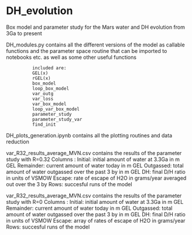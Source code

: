 # DH_evolution
Box model and parameter study for the Mars water and DH evolution from 3Ga to present

DH_modules.py contains all the different versions of the model as callable functions and the parameter space routine 
              that can be imported to notebooks etc. as well as some other useful functions 

              included are:
              GEL(x)
              rGEL(x)
              box_model
              loop_box_model
              var_outg
              var_loss
              var_box_model
              loop_var_box_model
              parameter_study
              parameter_study_var
              find_init

DH_plots_generation.ipynb contains all the plotting routines and data reduction 

var_R32_results_average_MVN.csv   contains the results of the parameter study with R=0.32
                                  Columns : 
                                  Initial: initial amount of water at 3.3Ga in m GEL
                                  Remainder: current amount of water today in m GEL
                                  Outgassed: total amount of water outgassed over the past 3 by in m GEL
                                  DH: final D/H ratio in units of VSMOW
                                  Escape: rate of escape of H2O in grams/year averaged out over the 3 by
                                  Rows: 
                                  succesful runs of the model

var_R32_results_average_MVN.csv   contains the results of the parameter study with R=0
                                  Columns : 
                                  Initial: initial amount of water at 3.3Ga in m GEL
                                  Remainder: current amount of water today in m GEL
                                  Outgassed: total amount of water outgassed over the past 3 by in m GEL
                                  DH: final D/H ratio in units of VSMOW
                                  Escape: array of rates of escape of H2O in grams/year
                                  Rows: 
                                  succesful runs of the model
